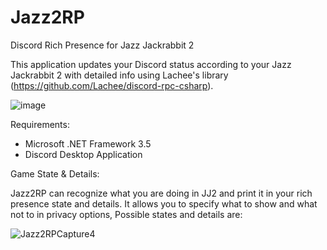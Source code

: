 # Jazz2RP
Discord Rich Presence for Jazz Jackrabbit 2

This application updates your Discord status according to your Jazz Jackrabbit 2 with detailed info using Lachee's library (https://github.com/Lachee/discord-rpc-csharp).

![image](https://user-images.githubusercontent.com/88726201/130273131-2c76cbb5-2a33-4ec8-92d6-08b6b47801c1.png)



Requirements:
- Microsoft .NET Framework 3.5
- Discord Desktop Application



Game State & Details:

Jazz2RP can recognize what you are doing in JJ2 and print it in your rich presence state and details. It allows you to specify what to show and what not to in privacy options,
Possible states and details are:

![Jazz2RPCapture4](https://user-images.githubusercontent.com/88726201/130282252-233dc928-b39c-4427-9d45-d19236316bd7.PNG)



